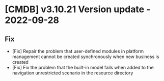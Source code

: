 # [CMDB] v3.10.21 Version update - 2022-09-28

## Fix

- [Fix] Repair the problem that user-defined modules in platform management cannot be created synchronously when new business is created
- [Fix] Fix the problem that the built-in model fails when added to the navigation unrestricted scenario in the resource directory